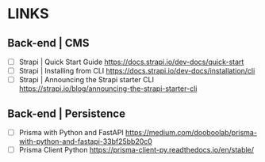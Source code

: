 # LINKS

## Back-end | CMS

- [ ] Strapi | Quick Start Guide https://docs.strapi.io/dev-docs/quick-start
- [ ] Strapi | Installing from CLI https://docs.strapi.io/dev-docs/installation/cli
- [ ] Strapi | Announcing the Strapi starter CLI https://strapi.io/blog/announcing-the-strapi-starter-cli

## Back-end | Persistence

- [ ] Prisma with Python and FastAPI https://medium.com/dooboolab/prisma-with-python-and-fastapi-33bf25bb20c0
- [ ] Prisma Client Python https://prisma-client-py.readthedocs.io/en/stable/
